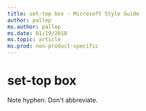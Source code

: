 ```yaml
---
title: set-top box - Microsoft Style Guide
author: pallep
ms.author: pallep
ms.date: 01/19/2018
ms.topic: article
ms.prod: non-product-specific
---
```


# set-top box

Note hyphen. Don't abbreviate. 
